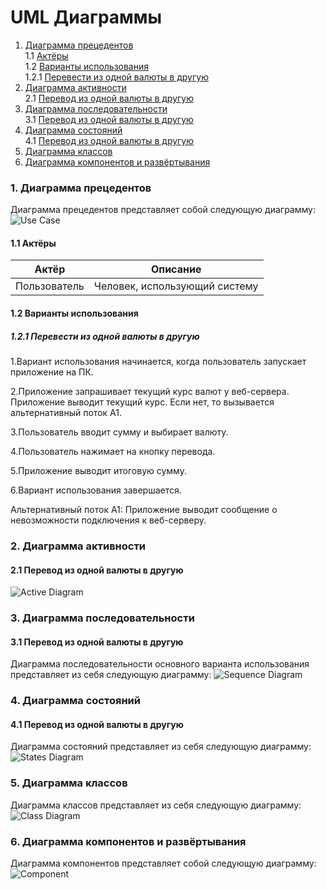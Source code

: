 # UML Диаграммы
1. [Диаграмма прецедентов](#1)<br>
1.1 [Актёры](#1.1)<br>
1.2 [Варианты использования](#1.2)<br>
1.2.1 [Перевести из одной валюты в другую](#1.2.1)<br>
2. [Диаграмма активности](#2)<br>
2.1 [Перевод из одной валюты в другую](#2.1)<br>
3. [Диаграмма последовательности](#3)<br>
3.1 [Перевод из одной валюты в другую](#3.1)<br>
4. [Диаграмма состояний](#4)<br>
4.1 [Перевод из одной валюты в другую](#4.1)<br>
5. [Диаграмма классов](#5)
6. [Диаграмма компонентов и развёртывания](#6)<br>

### 1. Диаграмма прецедентов<a name="1"></a>
Диаграмма прецедентов представляет собой следующую диаграмму: 
![Use Case](https://github.com/Vanya112/CurrencyConverter/blob/master/Documentation/Diagrams/UseCase/FunctionalRequirements.png)
#### 1.1 Актёры<a name="1.1"></a>

Актёр | Описание
--- | ---
Пользователь|Человек, использующий систему

#### 1.2 Варианты использования<a name="1.2"></a>

##### 1.2.1 Перевести из одной валюты в другую<a name="1.2.1">
1.Вариант использования начинается, когда пользователь запускает приложение на ПК.

2.Приложение запрашивает текущий курс валют у веб-сервера.
Приложение выводит текущий курс. Если нет, то вызывается альтернативный поток А1.

3.Пользователь вводит сумму и выбирает валюту.
 
4.Пользователь нажимает на кнопку перевода.

5.Приложение выводит итоговую сумму.

6.Вариант использования завершается.

Альтернативный поток А1: Приложение выводит сообщение о невозможности подключения к веб-серверу.
</a>

### 2. Диаграмма активности<a name="2"></a>
#### 2.1 Перевод из одной валюты в другую<a name="2.1"></a>
![Active Diagram](https://github.com/Vanya112/CurrencyConverter/blob/master/Documentation/Diagrams/Activity/ActivityDiagram.png)
  
### 3. Диаграмма последовательности<a name="3"></a>
#### 3.1 Перевод из одной валюты в другую<a name="3.1"></a>
Диаграмма последовательности основного варианта использования представляет из себя следующую диаграмму:
![Sequence Diagram](https://github.com/Vanya112/CurrencyConverter/blob/master/Documentation/Diagrams/Sequence/SequenceDiagram.png)

### 4. Диаграмма состояний<a name="4"></a>
#### 4.1 Перевод из одной валюты в другую<a name="4.1"></a>
Диаграмма состояний представляет из себя следующую диаграмму:
![States Diagram](https://github.com/Vanya112/CurrencyConverter/blob/master/Documentation/Diagrams/State/StatesDiagram.png)

### 5. Диаграмма классов<a name="5"></a>
Диаграмма классов представляет из себя следующую диаграмму:
![Class Diagram](https://github.com/Vanya112/CurrencyConverter/blob/master/Documentation/Diagrams/Class/ClassDiagram.png)

### 6. Диаграмма компонентов и развёртывания<a name="6"></a>
Диаграмма компонентов представляет собой следующую диаграмму: 
![Component](https://github.com/Vanya112/CurrencyConverter/blob/master/Documentation/Diagrams/Component/ComponentDiagram.png)
